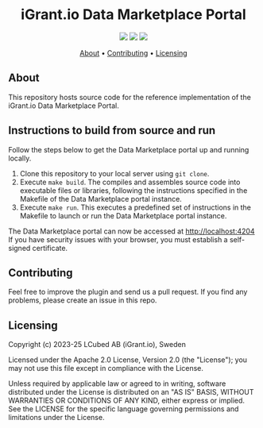 <h1 align="center">
    iGrant.io Data Marketplace Portal
</h1>

<p align="center">
    <a href="/../../commits/" title="Last Commit"><img src="https://img.shields.io/github/last-commit/decentralised-dataexchange/data-space-portal?style=flat"></a>
    <a href="/../../issues" title="Open Issues"><img src="https://img.shields.io/github/issues/decentralised-dataexchange/data-space-portal?style=flat"></a>
    <a href="./LICENSE" title="License"><img src="https://img.shields.io/badge/License-Apache%202.0-yellowgreen?style=flat"></a>
</p>

<p align="center">
  <a href="#about">About</a> •
  <a href="#contributing">Contributing</a> •
  <a href="#licensing">Licensing</a>
</p>

## About

This repository hosts source code for the reference implementation of the iGrant.io Data Marketplace Portal.

## Instructions to build from source and run

Follow the steps below to get the Data Marketplace portal up and running locally.

1. Clone this repository to your local server using `git clone`.
2. Execute `make build`. The compiles and assembles source code into executable files or libraries, following the instructions specified in the Makefile of the Data Marketplace portal instance.
3. Execute `make run`.  This executes a predefined set of instructions in the  Makefile to launch or run the Data Marketplace portal instance.

The Data Marketplace portal can now be accessed at [http://localhost:4204](http://localhost:4204) If you have security issues with your browser, you must establish a self-signed certificate.

## Contributing

Feel free to improve the plugin and send us a pull request. If you find any problems, please create an issue in this repo.

## Licensing
Copyright (c) 2023-25 LCubed AB (iGrant.io), Sweden

Licensed under the Apache 2.0 License, Version 2.0 (the "License"); you may not use this file except in compliance with the License.

Unless required by applicable law or agreed to in writing, software distributed under the License is distributed on an "AS IS" BASIS, WITHOUT WARRANTIES OR CONDITIONS OF ANY KIND, either express or implied. See the LICENSE for the specific language governing permissions and limitations under the License.
